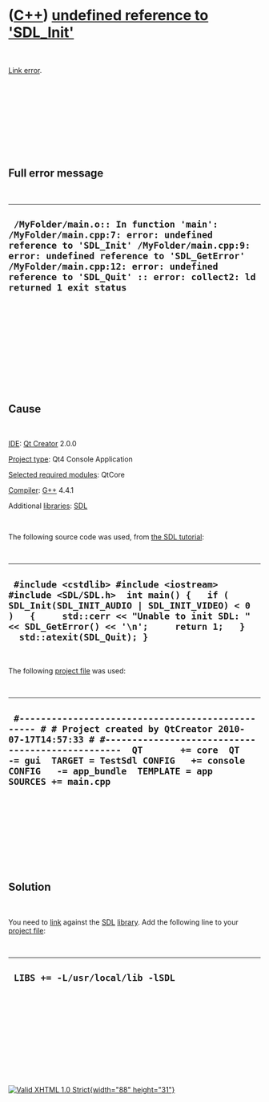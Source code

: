 



 

 

 

 

 

([C++](Cpp.htm)) [undefined reference to 'SDL\_Init'](CppLinkErrorUndefinedReferenceToSDL_Init.htm)
===================================================================================================

 

[Link error](CppLinkError.htm).

 

 

 

 

 

Full error message
------------------

 

  -------------------------------------------------------------------------------------------------------------------------------------------------------------------------------------------------------------------------------------------------------------------------------------------
  ` /MyFolder/main.o:: In function 'main': /MyFolder/main.cpp:7: error: undefined reference to 'SDL_Init' /MyFolder/main.cpp:9: error: undefined reference to 'SDL_GetError' /MyFolder/main.cpp:12: error: undefined reference to 'SDL_Quit' :: error: collect2: ld returned 1 exit status`
  -------------------------------------------------------------------------------------------------------------------------------------------------------------------------------------------------------------------------------------------------------------------------------------------

 

 

 

 

 

 

Cause
-----

 

[IDE](CppIde.htm): [Qt Creator](CppQt.htm) 2.0.0

[Project type](CppQtProjectType.htm): Qt4 Console Application

[Selected required modules](CppQtCreatorSelectRequiredModules.png):
QtCore

[Compiler](CppCompiler.htm): [G++](CppGpp.htm) 4.4.1

Additional [libraries](CppLibrary.htm): [SDL](CppSdl.htm)

 

The following source code was used, from [the SDL
tutorial](http://www.libsdl.org/intro.en/usinginit.html):

 

  ---------------------------------------------------------------------------------------------------------------------------------------------------------------------------------------------------------------------------------------------------------
  ` #include <cstdlib> #include <iostream> #include <SDL/SDL.h>  int main() {   if ( SDL_Init(SDL_INIT_AUDIO | SDL_INIT_VIDEO) < 0 )   {     std::cerr << "Unable to init SDL: " << SDL_GetError() << '\n';     return 1;   }   std::atexit(SDL_Quit); }`
  ---------------------------------------------------------------------------------------------------------------------------------------------------------------------------------------------------------------------------------------------------------

 

The following [project file](CppQtProjectFile.htm) was used:

 

  ------------------------------------------------------------------------------------------------------------------------------------------------------------------------------------------------------------------------------------------------------------------------------------------------------
  ` #------------------------------------------------- # # Project created by QtCreator 2010-07-17T14:57:33 # #-------------------------------------------------  QT       += core  QT       -= gui  TARGET = TestSdl CONFIG   += console CONFIG   -= app_bundle  TEMPLATE = app  SOURCES += main.cpp`
  ------------------------------------------------------------------------------------------------------------------------------------------------------------------------------------------------------------------------------------------------------------------------------------------------------

 

 

 

 

 

Solution
--------

 

You need to [link](CppLink.htm) against the [SDL](CppSdl.htm)
[library](CppLibrary.htm). Add the following line to your [project
file](CppQtProjectFile.htm):

 

  -----------------------------------
  ` LIBS += -L/usr/local/lib -lSDL`
  -----------------------------------

 

 

 

 

 





 

[![Valid XHTML 1.0 Strict](valid-xhtml10.png){width="88"
height="31"}](http://validator.w3.org/check?uri=referer)

